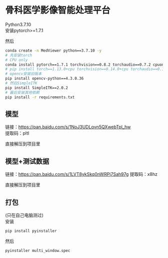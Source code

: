 # 骨科医学影像智能处理平台
Python3.7.10  
安装pytorch>=1.7.1

然后
```Bash
conda create -n MedViewer python==3.7.10 -y
# 先安装torch
# CPU only
conda install pytorch==1.7.1 torchvision==0.8.2 torchaudio==0.7.2 cpuonly -c pytorch
# pip install torch==1.13.0+cpu torchvision==0.14.0+cpu torchaudio==0.13.0 --extra-index-url https://download.pytorch.org/whl/cpu
# opencv安装旧版本
pip install opencv-python==4.3.0.36
# 然后SimpleITK
pip install SimpleITK==2.0.2
# 最后安装其他依赖
pip install -r requirements.txt
```

## 模型

链接：https://pan.baidu.com/s/1NoJ3UDLqvn5QXwebTpl_hw  
提取码：pltl 

直接解压到项目里

## 模型+测试数据

链接：https://pan.baidu.com/s/1LVT8ykSkq0nWRPj7Sah97g 
提取码：x8hz 

直接解压到项目里

## 打包

(只在自己电脑测过)  
安装

```Bash
pip install pyinstaller
```

然后

```Bash
pyinstaller multi_window.spec
```